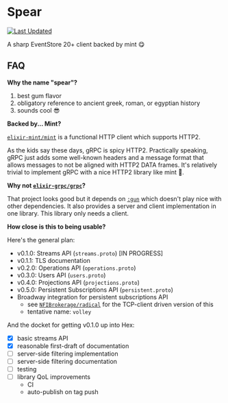 # Spear

[![Last Updated](https://img.shields.io/github/last-commit/NFIBrokerage/spear.svg)](https://github.com/NFIBrokerage/spear/commits/main)

A sharp EventStore 20+ client backed by mint :yum:

## FAQ

**Why the name "spear"?**

1. best gum flavor
1. obligatory reference to ancient greek, roman, or egyptian history
1. sounds cool :sunglasses:

<!--

haven't added any formatter exports yet, but reserve the right

**Why is the formatter doing weird stuff to my definitions?**

No. It's just trying to do its job you leave it alone.

Every once in a while it needs a hint. After adding `:spear` to the
`deps/0` in your `mix.exs`, add this to the keyword list in
the `.formatter.exs` (creating if not already there):

```elixir
# formatter.exs
[
  import_deps: [:spear]
]
```

-->

**Backed by... Mint?**

[`elixir-mint/mint`](https://github.com/elixir-mint/mint) is a functional
HTTP client which supports HTTP2.

As the kids say these days, gRPC is spicy HTTP2. Practically speaking,
gRPC just adds some well-known headers and a message format that allows
messages to not be aligned with HTTP2 DATA frames.  It's relatively trivial
to implement gRPC with a nice HTTP2 library like mint :slightly_smiling_face:.

**Why not [`elixir-grpc/grpc`](https://github.com/elixir-grpc/grpc)?**

That project looks good but it depends on
[`:gun`](https://github.com/ninenines/gun) which doesn't play nice with
other dependencies. It also provides a server and client implementation in
one library. This library only needs a client.

<!--

Wanted to keep this #shade out of the online+viewable readme:

Also the code hygiene is... questionable 🤔
https://github.com/elixir-grpc/grpc/blob/eff8a8828d27ddd7f63a3c1dd5aae86246df215e/lib/grpc/adapter/gun.ex#L170-L262

-->

**How close is this to being usable?**

Here's the general plan:

- v0.1.0: Streams API (`streams.proto`) [IN PROGRESS]
- v0.1.1: TLS documentation
- v0.2.0: Operations API (`operations.proto`)
- v0.3.0: Users API (`users.proto`)
- v0.4.0: Projections API (`projections.proto`)
- v0.5.0: Persistent Subscriptions API (`persistent.proto`)
- Broadway integration for persistent subscriptions API
    - see [`NFIBrokerage/radical`](https://github.com/NFIBrokerage/radical) for the TCP-client driven version of this
    - tentative name: `volley`

And the docket for getting v0.1.0 up into Hex:

- [x] basic streams API
- [x] reasonable first-draft of documentation
- [ ] server-side filtering implementation
- [ ] server-side filtering documentation
- [ ] testing
- [ ] library QoL improvements
    - CI
    - auto-publish on tag push
